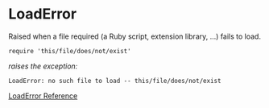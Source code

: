 # LoadError

Raised when a file required (a Ruby script, extension library, ...) fails to
load.

    require 'this/file/does/not/exist'

*raises the exception:*

    LoadError: no such file to load -- this/file/does/not/exist

[LoadError Reference](https://ruby-doc.org/core-2.7.0/LoadError.html)
